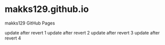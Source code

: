 makks129.github.io
==================

makks129 GitHub Pages

update after revert 1
update after revert 2
update after revert 3
update after revert 4
